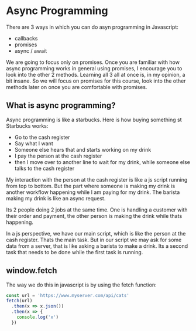 # Async Programming

There are 3 ways in which you can do asyn programming in Javascript:
- callbacks
- promises
- async / await

We are going to focus only on promises. Once you are familiar with how async programming works in general using promises,
I encourage you to look into the other 2 methods. Learning all 3 all at once is, in my opinion, a bit insane. So we will 
focus on promises for this course, look into the other methods later on once you are comfortable with promises.

## What is async programming?
Async programming is like a starbucks. Here is how buying something st Starbucks works:
- Go to the cash register
- Say what I want
- Someone else hears that and starts working on my drink
- I pay the person at the cash register
- then I move over to another line to wait for my drink, while someone else talks to the cash register

My interaction with the person at the cash register is like a js script running from top to bottom. But the part
where someone is making my drink is another workflow happening while I am paying for my drink. The barista making
my drink is like an async request.

Its 2 people doing 2 jobs at the same time. One is handling a customer with their order and payment, the other person
is making the drink while thats happening.

In a js perspective, we have our main script, which is like the person at the cash register. Thats the main task. But
in our script we may ask for some data from a server, that is like asking a barista to make a drink. Its a second task
that needs to be done while the first task is running.

## window.fetch
The way we do this in javascript is by using the fetch function:

```js
const url = 'https://www.myserver.com/api/cats'
fetch(url)
  .then(x => x.json())
  .then(x => {
    console.log('x')
  })
```
